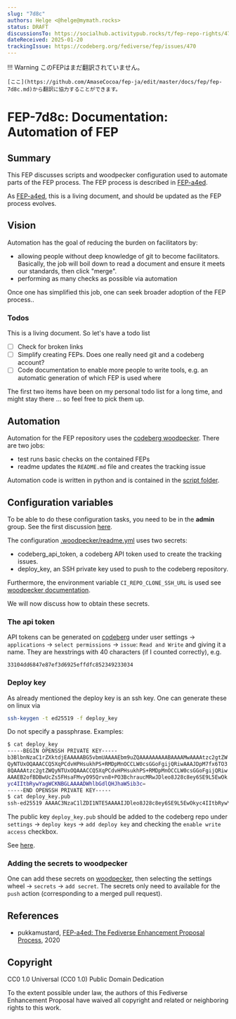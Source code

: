```yaml
---
slug: "7d8c"
authors: Helge <@helge@mymath.rocks>
status: DRAFT
discussionsTo: https://socialhub.activitypub.rocks/t/fep-repo-rights/4797/3
dateReceived: 2025-01-20
trackingIssue: https://codeberg.org/fediverse/fep/issues/470
---
```

!!! Warning
    このFEPはまだ翻訳されていません。

    [ここ](https://github.com/AmaseCocoa/fep-ja/edit/master/docs/fep/fep-7d8c.md)から翻訳に協力することができます。
# FEP-7d8c: Documentation: Automation of FEP

## Summary

This FEP discusses scripts and woodpecker configuration used to automate parts of the FEP process. The FEP process is described in [FEP-a4ed][a4ed].

As [FEP-a4ed][a4ed], this is a living document, and should be updated as the FEP process evolves.

## Vision

Automation has the goal of reducing the burden on facilitators by:

- allowing people without deep knowledge of git to become facilitators. Basically, the job will boil down to read a document and ensure it meets our standards, then click "merge".
- performing as many checks as possible via automation

Once one has simplified this job, one can seek broader adoption of the FEP process..

### Todos

This is a living document. So let's have a todo list

- [ ] Check for broken links
- [ ] Simplify creating FEPs. Does one really need git and a codeberg account?
- [ ] Code documentation to enable more people to write tools, e.g. an automatic generation of which FEP is used where

The first two items have been on my personal todo list for a long time, and might stay there ... so feel free to pick them up.

## Automation

Automation for the FEP repository uses the [codeberg woodpecker](https://ci.codeberg.org). There are two jobs:

- test runs basic checks on the contained FEPs
- readme updates the `README.md` file and creates the tracking issue

Automation code is written in python and is contained in the [script folder](https://codeberg.org/fediverse/fep/src/branch/main/scripts).

## Configuration variables

To be able to do these configuration tasks, you need to be in the __admin__ group. See the
first discussion [here](https://socialhub.activitypub.rocks/t/fep-repo-rights/4797/2).

The configuration [.woodpecker/readme.yml](https://codeberg.org/fediverse/fep/src/branch/main/.woodpecker/woodpecker.yml) uses two secrets:

- codeberg_api_token, a codeberg API token used to create the tracking issues.
- deploy_key, an SSH private key used to push to the codeberg repository.

Furthermore, the environment variable `CI_REPO_CLONE_SSH_URL` is used see [woodpecker documentation](https://woodpecker-ci.org/docs/usage/environment).

We will now discuss how to obtain these secrets.

### The api token

API tokens can be generated on [codeberg](https://codeberg.org/user/settings) under user settings -> `applications` -> `select permissions` -> `issue`: `Read and Write` and giving it a name. They are hexstrings with 40 characters (if I counted correctly), e.g.

```text
33104dd6847e87ef3d6925effdfc852349233034
```

### Deploy key

As already mentioned the deploy key is an ssh key. One can generate these on linux via

```bash
ssh-keygen -t ed25519 -f deploy_key
```

Do not specify a passphrase. Examples:

``` bash
$ cat deploy_key
-----BEGIN OPENSSH PRIVATE KEY-----
b3BlbnNzaC1rZXktdjEAAAAABG5vbmUAAAAEbm9uZQAAAAAAAAABAAAAMwAAAAtzc2gtZW
QyNTUxOQAAACCQ5XqPCdvHPHsukhPS+RMDpMnOCCLW0csGGoFgijQRiwAAAJDpM7fx6TO3
8QAAAAtzc2gtZWQyNTUxOQAAACCQ5XqPCdvHPHsukhPS+RMDpMnOCCLW0csGGoFgijQRiw
AAAEB2ofBDBwUcZs5FHsaFMvyO95Qrvn8+PO3BchraucMRwJDleo8J28c8ey6SE9L5EwOk
yc4IItbRywYagWCKNBGLAAAADWhlbGdlQHJhaW5ib3c=
-----END OPENSSH PRIVATE KEY-----
$ cat deploy_key.pub
ssh-ed25519 AAAAC3NzaC1lZDI1NTE5AAAAIJDleo8J28c8ey6SE9L5EwOkyc4IItbRywYagWCKNBGL helge@rainbow
```

The public key `deploy_key.pub` should be added to the codeberg repo under `settings` -> `deploy keys` -> `add deploy key` and checking the `enable write access` checkbox.

See [here](https://codeberg.org/fediverse/fep/settings/keys).

### Adding the secrets to woodpecker

One can add these secrets on [woodpecker](https://ci.codeberg.org/repos/12388), then selecting the settings wheel -> `secrets` -> `add secret`. The secrets only need to available for the `push` action (corresponding to a merged pull request).

## References

- pukkamustard, [FEP-a4ed: The Fediverse Enhancement Proposal Process][a4ed], 2020

[a4ed]: https://codeberg.org/fediverse/fep/src/branch/main/fep/a4ed/fep-a4ed.md

## Copyright

CC0 1.0 Universal (CC0 1.0) Public Domain Dedication

To the extent possible under law, the authors of this Fediverse Enhancement Proposal have waived all copyright and related or neighboring rights to this work.
